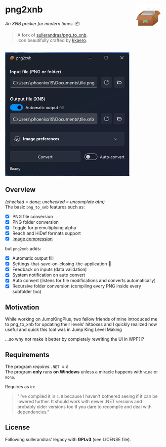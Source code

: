  # png2xnb <img src="https://raw.githubusercontent.com/Phoenixx19/png2xnb/master/png2xnb/appIcon.png" width="80px" alt="png2xnb logo" align="right">

*An XNB packer for modern times.* 📦

> A fork of [sullerandras/png_to_xnb](https://github.com/sullerandras/png_to_xnb).<br>
> Icon beautifully crafted by [kkaero](https://kkaeero.tumblr.com/).

<br>
<img src="https://raw.githubusercontent.com/Phoenixx19/png2xnb/master/preview.png" alt="Preview" height="400px" />

## Overview

*(checked = done; unchecked = uncomplete atm)*<br>
The basic `png_to_xnb` features such as:

- [x] PNG file conversion
- [x] PNG folder conversion
- [x] Toggle for premultiplying alpha
- [x] Reach and HiDef formats support
- [x] [Image compression](https://github.com/sullerandras/png_to_xnb#xcompress32dll)

but `png2xnb` adds:
- [x] Automatic output fill
- [x] Settings-that-save-on-closing-the-application 🤯
- [x] Feedback on inputs (data validation)
- [x] System notification on auto convert
- [x] Auto convert (listens for file modifications and converts automatically)
- [x] Recursive folder conversion (compiling every PNG inside every subfolder too)

## Motivation

While working on JumpKingPlus, two fellow friends of mine introduced me to png_to_xnb for updating their levels' hitboxes and I quickly realized how useful and quick this tool was in Jump King Level Making

...so why not make it better by completely rewriting the UI in WPF?!?

## Requirements

The program *requires* `.NET 4.8`. <br>The program **only** runs **on Windows** unless a miracle happens with `wine` or `mono`.

Requires as in:
> "I've compiled it in `4.8` because I haven't bothered seeing if it can be lowered further. It should work with newer .NET versions and probably older versions too if you dare to recompile and deal with dependencies."

## License

Following sullerandras' legacy with **GPLv3** (see LICENSE file).

